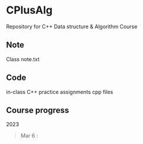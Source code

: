 # CPlusAlg
Repository for C++ Data structure &amp; Algorithm Course

## Note

Class note.txt

## Code

in-class C++ practice assignments cpp files

## Course progress

2023

> Mar 6 : 

